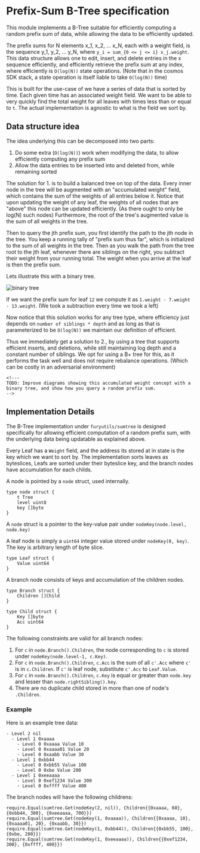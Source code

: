 # Prefix-Sum B-Tree specification

This module implements a B-Tree suitable for efficiently computing a
random prefix sum of data, while allowing the data to be efficiently
updated.

The prefix sums for N elements x\_1, x\_2, ... x\_N, each with a weight
field, is the sequence y\_1, y\_2, ... y\_N, where
`y_i = sum_{0 <= j <= i} x_j.weight`. This data structure allows one to
edit, insert, and delete entries in the x sequence efficiently, and
efficiently retrieve the prefix sum at any index, where efficiently is
`O(log(N))` state operations. (Note that in the cosmos SDK stack, a
state operation is itself liable to take `O(log(N))` time)

This is built for the use-case of we have a series of data that is
sorted by time. Each given time has an associated weight field. We want
to be able to very quickly find the total weight for all leaves with
times less than or equal to `t`. The actual implementation is agnostic
to what is the field we sort by.

## Data structure idea

The idea underlying this can be decomposed into two parts:

1. Do some extra (`O(log(N))`) work when modifying the data, to allow
    efficiently computing any prefix sum
2. Allow the data entries to be inserted into and deleted from, while
    remaining sorted

The solution for 1. is to build a balanced tree on top of the data.
Every inner node in the tree will be augmented with an "accumulated
weight" field, which contains the sum of the weights of all entries
below it. Notice that upon updating the weight of any leaf, the weights
of all nodes that are "above" this node can be updated efficiently. (As
there ought to only be log(N) such nodes) Furthermore, the root of the
tree's augmented value is the sum of all weights in the tree.

Then to query the jth prefix sum, you first identify the path to the jth
node in the tree. You keep a running tally of "prefix sum thus far",
which is initialized to the sum of all weights in the tree. Then as you
walk the path from the tree root to the jth leaf, whenever there are
siblings on the right, you subtract their weight from your running
total. The weight when you arrive at the leaf is then the prefix sum.

Lets illustrate this with a binary tree.

![binary
tree](https://user-images.githubusercontent.com/6440154/116960474-142bf980-ac66-11eb-9a07-af84ab6d0bfa.png)

If we want the prefix sum for leaf `12` we compute it as
`1.weight - 7.weight - 13.weight`. (We took a subtraction every time we
took a left)

Now notice that this solution works for any tree type, where efficiency
just depends on `number of siblings * depth` and as long as that is
parameterized to be `O(log(N))` we maintain our definition of efficient.

Thus we immediately get a solution to 2., by using a tree that supports
efficient inserts, and deletions, while still maintaining log depth and
a constant number of siblings. We opt for using a B+ tree for this, as
it performs the task well and does not require rebalance operations.
(Which can be costly in an adversarial environment)

```{=html}
<!---
TODO: Improve diagrams showing this accumulated weight concept with a binary tree, and show how you query a random prefix sum.
-->
```

## Implementation Details

The B-Tree implementation under `furyutils/sumtree` is designed specifically
for allowing efficient computation of a random prefix sum, with the
underlying data being updatable as explained above.

Every Leaf has a `Weight` field, and the address its stored at in state
is the key which we want to sort by. The implementation sorts leaves as
byteslices, Leafs are sorted under their byteslice key, and the branch
nodes have accumulation for each childs.

A node is pointed by a `node` struct, used internally.

``` {.go}
type node struct {
    t Tree
    level uint8
    key []byte
}
```

A `node` struct is a pointer to the key-value pair under
`nodeKey(node.level, node.key)`

A leaf node is simply a `uint64` integer value stored under
`nodeKey(0, key)`. The key is arbitrary length of byte slice.

``` {.go}
type Leaf struct {
    Value uint64
}
```

A branch node consists of keys and accumulation of the children nodes.

``` {.go}
type Branch struct {
    Children []Child    
}

type Child struct {
    Key []byte
    Acc uint64
}
```

The following constraints are valid for all branch nodes:

1. For `c` in `node.Branch().Children`, the node corresponding to `c`
    is stored under `nodeKey(node.level-1, c.Key)`.
2. For `c` in `node.Branch().Children`, `c.Acc` is the sum of all
    `c'.Acc` where `c'` is in `c.Children`. If `c'` is leaf node,
    substitute `c'.Acc` to `Leaf.Value`.
3. For `c` in `node.Branch().Children`, `c.Key` is equal or greater
    than `node.key` and lesser than `node.rightSibling().key`.
4. There are no duplicate child stored in more than one of node's
    `.Children`.

### Example

Here is an example tree data:

    - Level 2 nil
      - Level 1 0xaaaa 
        - Level 0 0xaaaa Value 10
        - Level 0 0xaaaa01 Value 20
        - Level 0 0xaabb Value 30
      - Level 1 0xbb44
        - Level 0 0xbb55 Value 100
        - Level 0 0xbe Value 200
      - Level 1 0xeeaaaa
        - Level 0 0xef1234 Value 300
        - Level 0 0xffff Value 400

The branch nodes will have the following childrens:

``` {.go}
require.Equal(sumtree.Get(nodeKey(2, nil)), Children{{0xaaaa, 60}, {0xbb44, 300}, {0xeeaaaa, 700}})
require.Equal(sumtree.Get(nodeKey(1, 0xaaaa)), Children{{0xaaaa, 10}, {0xaaaa01, 20}, {0xaabb, 30}})
require.Equal(sumtree.Get(nodeKey(1, 0xbb44)), Children{{0xbb55, 100}, {0xbe, 200}})
require.Equal(sumtree.Get(nodeKey(1, 0xeeaaaa)), Children{{0xef1234, 300}, {0xffff, 400}})
```
